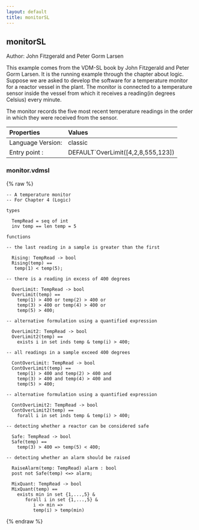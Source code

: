 ```yaml
---
layout: default
title: monitorSL
---
```


## monitorSL
Author: John Fitzgerald and Peter Gorm Larsen


This example comes from the VDM-SL book by John Fitzgerald and Peter Gorm
Larsen. It is the running example through the chapter about logic. 
Suppose we are asked to develop the software for a temperature
monitor for a reactor vessel in the plant. The monitor is connected to
a temperature sensor inside the vessel from which it receives a
reading(in degrees Celsius) every minute.

The monitor records the five most recent temperature readings in the
order in which they were received from the sensor.


| Properties | Values          |
| :------------ | :---------- |
|Language Version:| classic|
|Entry point     :| DEFAULT`OverLimit([4,2,8,555,123])|


### monitor.vdmsl

{% raw %}
~~~vdm
-- A temperature monitor
-- For Chapter 4 (Logic)

types

  TempRead = seq of int
  inv temp == len temp = 5

functions

-- the last reading in a sample is greater than the first

  Rising: TempRead -> bool
  Rising(temp) ==
   temp(1) < temp(5);

-- there is a reading in excess of 400 degrees

  OverLimit: TempRead -> bool
  OverLimit(temp) ==
    temp(1) > 400 or temp(2) > 400 or 
    temp(3) > 400 or temp(4) > 400 or 
    temp(5) > 400;

-- alternative formulation using a quantified expression

  OverLimit2: TempRead -> bool
  OverLimit2(temp) ==
    exists i in set inds temp & temp(i) > 400;

-- all readings in a sample exceed 400 degrees

  ContOverLimit: TempRead -> bool
  ContOverLimit(temp) ==
    temp(1) > 400 and temp(2) > 400 and 
    temp(3) > 400 and temp(4) > 400 and 
    temp(5) > 400;

-- alternative formulation using a quantified expression

  ContOverLimit2: TempRead -> bool
  ContOverLimit2(temp) ==
    forall i in set inds temp & temp(i) > 400;

-- detecting whether a reactor can be considered safe

  Safe: TempRead -> bool
  Safe(temp) ==
    temp(3) > 400 => temp(5) < 400;

-- detecting whether an alarm should be raised

  RaiseAlarm(temp: TempRead) alarm : bool
  post not Safe(temp) <=> alarm;

  MixQuant: TempRead -> bool
  MixQuant(temp) ==
    exists min in set {1,...,5} &
       forall i in set {1,...,5} &
          i <> min =>
          temp(i) > temp(min)

~~~
{% endraw %}

